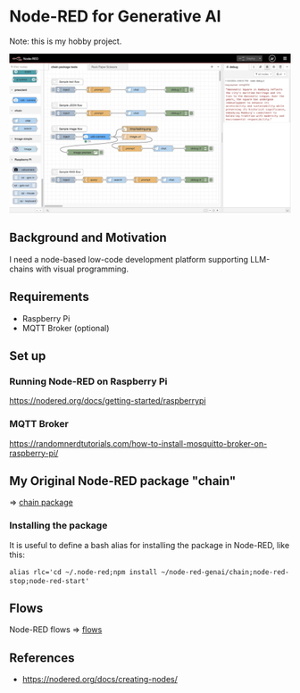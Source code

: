 # Node-RED for Generative AI

Note: this is my hobby project.

<img src="./docs/chain_tests.jpg" width=700>

## Background and Motivation

I need a node-based low-code development platform supporting LLM-chains with visual programming.

## Requirements

- Raspberry Pi
- MQTT Broker (optional)

## Set up

### Running Node-RED on Raspberry Pi

https://nodered.org/docs/getting-started/raspberrypi

### MQTT Broker

https://randomnerdtutorials.com/how-to-install-mosquitto-broker-on-raspberry-pi/

## My Original Node-RED package "chain"

=> [chain package](./chain)

### Installing the package

It is useful to define a bash alias for installing the package in Node-RED, like this:
```
alias rlc='cd ~/.node-red;npm install ~/node-red-genai/chain;node-red-stop;node-red-start'
```

## Flows

Node-RED flows => [flows](./flows)

## References

- https://nodered.org/docs/creating-nodes/
 
